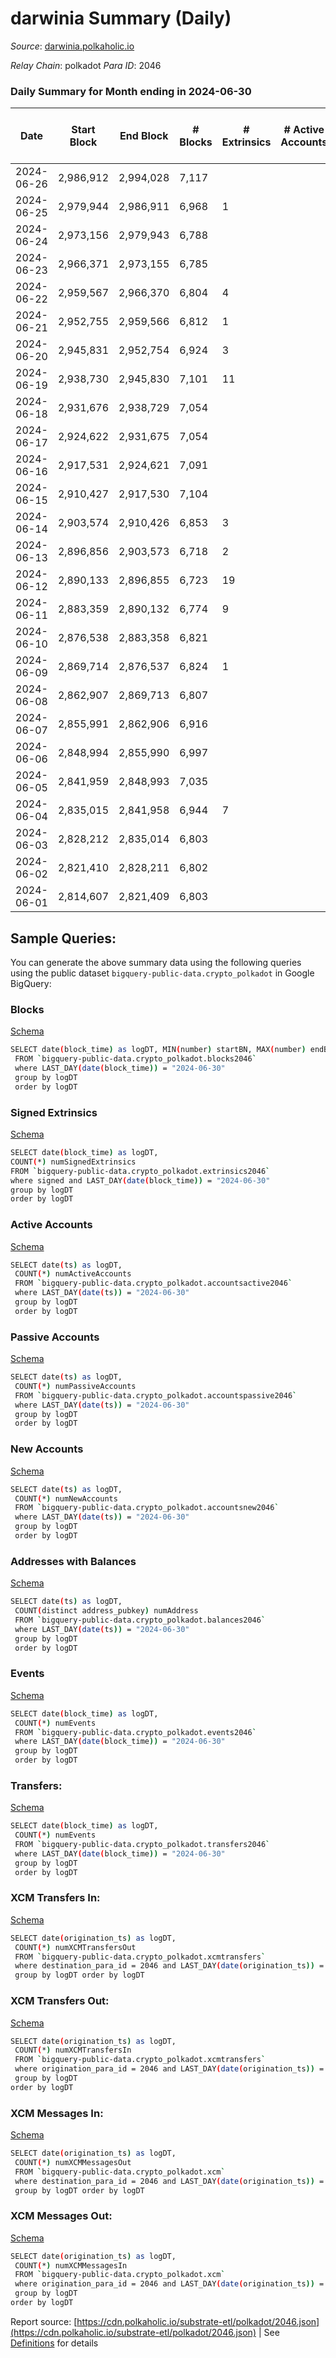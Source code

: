 # darwinia Summary (Daily)

_Source_: [darwinia.polkaholic.io](https://darwinia.polkaholic.io)

*Relay Chain*: polkadot
*Para ID*: 2046



### Daily Summary for Month ending in 2024-06-30


| Date    | Start Block | End Block | # Blocks | # Extrinsics | # Active Accounts | # Passive Accounts | # New Accounts | # Addresses | # Events  | # Transfers ($USD) | # XCM Transfers In ($USD) | # XCM Transfers Out ($USD) | # XCM In | # XCM Out | Issues |
|---------|-------------|-----------|----------|--------------|-------------------|--------------------|----------------|-------------|-----------|--------------------|---------------------------|----------------------------|----------|-----------|--------|
| 2024-06-26 | 2,986,912 | 2,994,028 | 7,117 |  |  |  |  | 1,199 | 20,729 | 225  |   |   |  |  |  |
| 2024-06-25 | 2,979,944 | 2,986,911 | 6,968 | 1 |  |  |  | 1,198 | 20,875 | 185  |   |   |  |  |  |
| 2024-06-24 | 2,973,156 | 2,979,943 | 6,788 |  |  |  |  | 1,198 | 23,401 | 183  |   |   |  |  |  |
| 2024-06-23 | 2,966,371 | 2,973,155 | 6,785 |  |  |  |  | 1,197 | 19,522 | 198  |   |   |  |  |  |
| 2024-06-22 | 2,959,567 | 2,966,370 | 6,804 | 4 |  |  |  | 1,197 | 24,025 | 221  |   |   |  |  |  |
| 2024-06-21 | 2,952,755 | 2,959,566 | 6,812 | 1 |  |  |  | 1,195 | 35,551 | 211  |   |   |  |  |  |
| 2024-06-20 | 2,945,831 | 2,952,754 | 6,924 | 3 |  |  |  | 1,195 | 23,047 | 238  |   |   |  |  |  |
| 2024-06-19 | 2,938,730 | 2,945,830 | 7,101 | 11 |  |  |  | 1,195 | 25,646 | 209  |   |   |  |  |  |
| 2024-06-18 | 2,931,676 | 2,938,729 | 7,054 |  |  |  |  | 1,194 | 26,594 | 229  |   |   |  |  |  |
| 2024-06-17 | 2,924,622 | 2,931,675 | 7,054 |  |  |  |  | 1,189 | 33,841 | 222  |   |   |  |  |  |
| 2024-06-16 | 2,917,531 | 2,924,621 | 7,091 |  |  |  |  | 1,189 | 33,579 | 205  |   |   |  |  |  |
| 2024-06-15 | 2,910,427 | 2,917,530 | 7,104 |  |  |  |  | 1,189 | 28,317 | 237  |   |   |  |  |  |
| 2024-06-14 | 2,903,574 | 2,910,426 | 6,853 | 3 |  |  |  | 1,189 | 24,781 | 279  |   |   |  |  |  |
| 2024-06-13 | 2,896,856 | 2,903,573 | 6,718 | 2 |  |  |  | 1,189 | 25,317 | 221  |   |   |  |  |  |
| 2024-06-12 | 2,890,133 | 2,896,855 | 6,723 | 19 |  |  |  | 1,189 | 24,329 | 249  |   |   |  |  |  |
| 2024-06-11 | 2,883,359 | 2,890,132 | 6,774 | 9 |  |  |  | 1,187 | 23,328 | 247  |   |   |  |  |  |
| 2024-06-10 | 2,876,538 | 2,883,358 | 6,821 |  |  |  |  | 1,185 | 18,726 | 161  |   |   |  |  |  |
| 2024-06-09 | 2,869,714 | 2,876,537 | 6,824 | 1 |  |  |  | 1,185 | 19,875 | 180  |   |   |  |  |  |
| 2024-06-08 | 2,862,907 | 2,869,713 | 6,807 |  |  |  |  | 1,185 | 19,709 | 177  |   |   |  |  |  |
| 2024-06-07 | 2,855,991 | 2,862,906 | 6,916 |  |  |  |  | 1,185 | 24,686 | 215  |   |   |  |  |  |
| 2024-06-06 | 2,848,994 | 2,855,990 | 6,997 |  |  |  |  | 1,185 | 50,126 | 177  |   |   |  |  |  |
| 2024-06-05 | 2,841,959 | 2,848,993 | 7,035 |  |  |  |  | 1,183 | 56,500 | 188  |   |   |  |  |  |
| 2024-06-04 | 2,835,015 | 2,841,958 | 6,944 | 7 |  |  |  | 1,183 | 44,059 | 154  |   |   |  |  |  |
| 2024-06-03 | 2,828,212 | 2,835,014 | 6,803 |  |  |  |  | 1,183 | 41,255 | 200  |   |   |  |  |  |
| 2024-06-02 | 2,821,410 | 2,828,211 | 6,802 |  |  |  |  | 1,181 | 39,269 | 138  |   |   |  |  |  |
| 2024-06-01 | 2,814,607 | 2,821,409 | 6,803 |  |  |  |  | 1,180 | 39,450 | 149  |   |   |  |  |  |

## Sample Queries:
You can generate the above summary data using the following queries using the public dataset `bigquery-public-data.crypto_polkadot` in Google BigQuery:


### Blocks 

[Schema](https://github.com/colorfulnotion/substrate-etl/blob/main/schema/blocks.json)

```bash
SELECT date(block_time) as logDT, MIN(number) startBN, MAX(number) endBN, COUNT(*) numBlocks 
 FROM `bigquery-public-data.crypto_polkadot.blocks2046`  
 where LAST_DAY(date(block_time)) = "2024-06-30" 
 group by logDT 
 order by logDT
```

### Signed Extrinsics 

[Schema](https://github.com/colorfulnotion/substrate-etl/blob/main/schema/extrinsics.json)

```bash
SELECT date(block_time) as logDT, 
COUNT(*) numSignedExtrinsics 
FROM `bigquery-public-data.crypto_polkadot.extrinsics2046`  
where signed and LAST_DAY(date(block_time)) = "2024-06-30" 
group by logDT 
order by logDT
```

### Active Accounts 

[Schema](https://github.com/colorfulnotion/substrate-etl/blob/main/schema/accountsactive.json)

```bash
SELECT date(ts) as logDT, 
 COUNT(*) numActiveAccounts 
 FROM `bigquery-public-data.crypto_polkadot.accountsactive2046` 
 where LAST_DAY(date(ts)) = "2024-06-30" 
 group by logDT 
 order by logDT
```

### Passive Accounts 

[Schema](https://github.com/colorfulnotion/substrate-etl/blob/main/schema/accountspassive.json)

```bash
SELECT date(ts) as logDT, 
 COUNT(*) numPassiveAccounts 
 FROM `bigquery-public-data.crypto_polkadot.accountspassive2046` 
 where LAST_DAY(date(ts)) = "2024-06-30" 
 group by logDT 
 order by logDT
```

### New Accounts 

[Schema](https://github.com/colorfulnotion/substrate-etl/blob/main/schema/accountsnew.json)

```bash
SELECT date(ts) as logDT, 
 COUNT(*) numNewAccounts 
 FROM `bigquery-public-data.crypto_polkadot.accountsnew2046` 
 where LAST_DAY(date(ts)) = "2024-06-30" 
 group by logDT
 order by logDT
```

### Addresses with Balances 

[Schema](https://github.com/colorfulnotion/substrate-etl/blob/main/schema/balances.json)

```bash
SELECT date(ts) as logDT,
 COUNT(distinct address_pubkey) numAddress 
 FROM `bigquery-public-data.crypto_polkadot.balances2046` 
 where LAST_DAY(date(ts)) = "2024-06-30" 
 group by logDT 
 order by logDT
```

### Events 

[Schema](https://github.com/colorfulnotion/substrate-etl/blob/main/schema/events.json)

```bash
SELECT date(block_time) as logDT, 
 COUNT(*) numEvents 
 FROM `bigquery-public-data.crypto_polkadot.events2046` 
 where LAST_DAY(date(block_time)) = "2024-06-30" 
 group by logDT 
 order by logDT
```

### Transfers:

[Schema](https://github.com/colorfulnotion/substrate-etl/blob/main/schema/transfers.json)

```bash
SELECT date(block_time) as logDT, 
 COUNT(*) numEvents 
 FROM `bigquery-public-data.crypto_polkadot.transfers2046` 
 where LAST_DAY(date(block_time)) = "2024-06-30" 
 group by logDT 
 order by logDT
```

### XCM Transfers In: 

[Schema](https://github.com/colorfulnotion/substrate-etl/blob/main/schema/xcmtransfers.json)

```bash
SELECT date(origination_ts) as logDT, 
 COUNT(*) numXCMTransfersOut 
 FROM `bigquery-public-data.crypto_polkadot.xcmtransfers` 
 where destination_para_id = 2046 and LAST_DAY(date(origination_ts)) = "2024-06-30" 
 group by logDT order by logDT
```

### XCM Transfers Out: 

[Schema](https://github.com/colorfulnotion/substrate-etl/blob/main/schema/xcmtransfers.json)

```bash
SELECT date(origination_ts) as logDT, 
 COUNT(*) numXCMTransfersIn 
 FROM `bigquery-public-data.crypto_polkadot.xcmtransfers` 
 where origination_para_id = 2046 and LAST_DAY(date(origination_ts)) = "2024-06-30" 
 group by logDT 
order by logDT
```

### XCM Messages In: 

[Schema](https://github.com/colorfulnotion/substrate-etl/blob/main/schema/xcm.json)

```bash
SELECT date(origination_ts) as logDT, 
 COUNT(*) numXCMMessagesOut 
 FROM `bigquery-public-data.crypto_polkadot.xcm` 
 where destination_para_id = 2046 and LAST_DAY(date(origination_ts)) = "2024-06-30" 
 group by logDT order by logDT
```

### XCM Messages Out: 

[Schema](https://github.com/colorfulnotion/substrate-etl/blob/main/schema/xcm.json)

```bash
SELECT date(origination_ts) as logDT, 
 COUNT(*) numXCMMessagesIn 
 FROM `bigquery-public-data.crypto_polkadot.xcm` 
 where origination_para_id = 2046 and LAST_DAY(date(origination_ts)) = "2024-06-30" 
 group by logDT 
order by logDT
```


Report source: [https://cdn.polkaholic.io/substrate-etl/polkadot/2046.json](https://cdn.polkaholic.io/substrate-etl/polkadot/2046.json) | See [Definitions](/DEFINITIONS.md) for details
